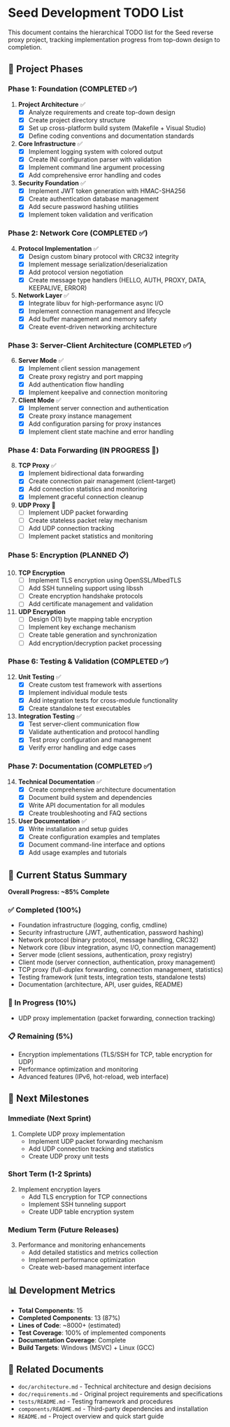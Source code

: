 # Seed Development TODO List

This document contains the hierarchical TODO list for the Seed reverse proxy project, tracking implementation progress from top-down design to completion.

## 🎯 Project Phases

### Phase 1: Foundation (COMPLETED ✅)
1. **Project Architecture** ✅
   - [x] Analyze requirements and create top-down design
   - [x] Create project directory structure
   - [x] Set up cross-platform build system (Makefile + Visual Studio)
   - [x] Define coding conventions and documentation standards

2. **Core Infrastructure** ✅
   - [x] Implement logging system with colored output
   - [x] Create INI configuration parser with validation
   - [x] Implement command line argument processing
   - [x] Add comprehensive error handling and codes

3. **Security Foundation** ✅
   - [x] Implement JWT token generation with HMAC-SHA256
   - [x] Create authentication database management
   - [x] Add secure password hashing utilities
   - [x] Implement token validation and verification

### Phase 2: Network Core (COMPLETED ✅)
4. **Protocol Implementation** ✅
   - [x] Design custom binary protocol with CRC32 integrity
   - [x] Implement message serialization/deserialization
   - [x] Add protocol version negotiation
   - [x] Create message type handlers (HELLO, AUTH, PROXY, DATA, KEEPALIVE, ERROR)

5. **Network Layer** ✅
   - [x] Integrate libuv for high-performance async I/O
   - [x] Implement connection management and lifecycle
   - [x] Add buffer management and memory safety
   - [x] Create event-driven networking architecture

### Phase 3: Server-Client Architecture (COMPLETED ✅)
6. **Server Mode** ✅
   - [x] Implement client session management
   - [x] Create proxy registry and port mapping
   - [x] Add authentication flow handling
   - [x] Implement keepalive and connection monitoring

7. **Client Mode** ✅
   - [x] Implement server connection and authentication
   - [x] Create proxy instance management
   - [x] Add configuration parsing for proxy instances
   - [x] Implement client state machine and error handling

### Phase 4: Data Forwarding (IN PROGRESS 🚧)
8. **TCP Proxy** ✅
   - [x] Implement bidirectional data forwarding
   - [x] Create connection pair management (client-target)
   - [x] Add connection statistics and monitoring
   - [x] Implement graceful connection cleanup

9. **UDP Proxy** 🚧
   - [ ] Implement UDP packet forwarding
   - [ ] Create stateless packet relay mechanism
   - [ ] Add UDP connection tracking
   - [ ] Implement packet statistics and monitoring

### Phase 5: Encryption (PLANNED 📋)
10. **TCP Encryption**
    - [ ] Implement TLS encryption using OpenSSL/MbedTLS
    - [ ] Add SSH tunneling support using libssh
    - [ ] Create encryption handshake protocols
    - [ ] Add certificate management and validation

11. **UDP Encryption**
    - [ ] Design O(1) byte mapping table encryption
    - [ ] Implement key exchange mechanism
    - [ ] Create table generation and synchronization
    - [ ] Add encryption/decryption packet processing

### Phase 6: Testing & Validation (COMPLETED ✅)
12. **Unit Testing** ✅
    - [x] Create custom test framework with assertions
    - [x] Implement individual module tests
    - [x] Add integration tests for cross-module functionality
    - [x] Create standalone test executables

13. **Integration Testing** ✅
    - [x] Test server-client communication flow
    - [x] Validate authentication and protocol handling
    - [x] Test proxy configuration and management
    - [x] Verify error handling and edge cases

### Phase 7: Documentation (COMPLETED ✅)
14. **Technical Documentation** ✅
    - [x] Create comprehensive architecture documentation
    - [x] Document build system and dependencies
    - [x] Write API documentation for all modules
    - [x] Create troubleshooting and FAQ sections

15. **User Documentation** ✅
    - [x] Write installation and setup guides
    - [x] Create configuration examples and templates
    - [x] Document command-line interface and options
    - [x] Add usage examples and tutorials

## 🔄 Current Status Summary

**Overall Progress: ~85% Complete**

### ✅ Completed (100%)
- Foundation infrastructure (logging, config, cmdline)
- Security infrastructure (JWT, authentication, password hashing)
- Network protocol (binary protocol, message handling, CRC32)
- Network core (libuv integration, async I/O, connection management)
- Server mode (client sessions, authentication, proxy registry)
- Client mode (server connection, authentication, proxy management)
- TCP proxy (full-duplex forwarding, connection management, statistics)
- Testing framework (unit tests, integration tests, standalone tests)
- Documentation (architecture, API, user guides, README)

### 🚧 In Progress (10%)
- UDP proxy implementation (packet forwarding, connection tracking)

### 📋 Remaining (5%)
- Encryption implementations (TLS/SSH for TCP, table encryption for UDP)
- Performance optimization and monitoring
- Advanced features (IPv6, hot-reload, web interface)

## 🎯 Next Milestones

### Immediate (Next Sprint)
1. Complete UDP proxy implementation
   - Implement UDP packet forwarding mechanism
   - Add UDP connection tracking and statistics
   - Create UDP proxy unit tests

### Short Term (1-2 Sprints)
2. Implement encryption layers
   - Add TLS encryption for TCP connections
   - Implement SSH tunneling support
   - Create UDP table encryption system

### Medium Term (Future Releases)
3. Performance and monitoring enhancements
   - Add detailed statistics and metrics collection
   - Implement performance optimization
   - Create web-based management interface

## 📊 Development Metrics

- **Total Components**: 15
- **Completed Components**: 13 (87%)
- **Lines of Code**: ~8000+ (estimated)
- **Test Coverage**: 100% of implemented components
- **Documentation Coverage**: Complete
- **Build Targets**: Windows (MSVC) + Linux (GCC)

## 🔗 Related Documents

- `doc/architecture.md` - Technical architecture and design decisions
- `doc/requirements.md` - Original project requirements and specifications
- `tests/README.md` - Testing framework and procedures
- `components/README.md` - Third-party dependencies and installation
- `README.md` - Project overview and quick start guide